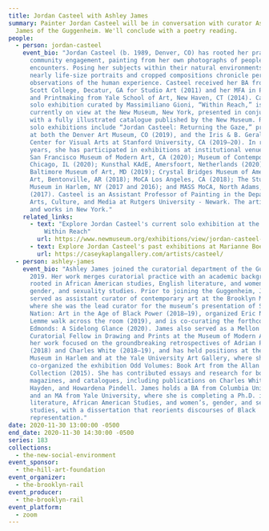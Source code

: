```yaml
---
title: Jordan Casteel with Ashley James
summary: Painter Jordan Casteel will be in conversation with curator Ashley
  James of the Guggenheim. We'll conclude with a poetry reading.
people:
  - person: jordan-casteel
    event_bio: "Jordan Casteel (b. 1989, Denver, CO) has rooted her practice in
      community engagement, painting from her own photographs of people she
      encounters. Posing her subjects within their natural environments, her
      nearly life-size portraits and cropped compositions chronicle personal
      observations of the human experience. Casteel received her BA from Agnes
      Scott College, Decatur, GA for Studio Art (2011) and her MFA in Painting
      and Printmaking from Yale School of Art, New Haven, CT (2014). Casteel's
      solo exhibition curated by Massimiliano Gioni, “Within Reach,” is
      currently on view at the New Museum, New York, presented in conjunction
      with a fully illustrated catalogue published by the New Museum. Recent
      solo exhibitions include “Jordan Casteel: Returning the Gaze,” presented
      at both the Denver Art Museum, CO (2019), and the Iris & B. Gerald Cantor
      Center for Visual Arts at Stanford University, CA (2019–20). In recent
      years, she has participated in exhibitions at institutional venues such as
      San Francisco Museum of Modern Art, CA (2020); Museum of Contemporary Art,
      Chicago, IL (2020); Kunsthal KAdE, Amersfoort, Netherlands (2020);
      Baltimore Museum of Art, MD (2019); Crystal Bridges Museum of American
      Art, Bentonville, AR (2018); MoCA Los Angeles, CA (2018); The Studio
      Museum in Harlem, NY (2017 and 2016); and MASS MoCA, North Adams, MA
      (2017). Casteel is an Assistant Professor of Painting in the Department of
      Arts, Culture, and Media at Rutgers University - Newark. The artist lives
      and works in New York."
    related_links:
      - text: "Explore Jordan Casteel's current solo exhibition at the New Museum:
          Within Reach"
        url: https://www.newmuseum.org/exhibitions/view/jordan-casteel-within-reach
      - text: Explore Jordan Casteel's past exhibitions at Marianne Boesky
        url: https://caseykaplangallery.com/artists/casteel/
  - person: ashley-james
    event_bio: "Ashley James joined the curatorial department of the Guggenheim in
      2019. Her work merges curatorial practice with an academic background
      rooted in African American studies, English literature, and women’s,
      gender, and sexuality studies. Prior to joining the Guggenheim, James
      served as assistant curator of contemporary art at the Brooklyn Museum,
      where she was the lead curator for the museum’s presentation of Soul of a
      Nation: Art in the Age of Black Power (2018–19), organized Eric N. Mack:
      Lemme walk across the room (2019), and is co-curating the forthcoming John
      Edmonds: A Sidelong Glance (2020). James also served as a Mellon
      Curatorial Fellow in Drawing and Prints at the Museum of Modern Art, where
      her work focused on the groundbreaking retrospectives of Adrian Piper
      (2018) and Charles White (2018–19), and has held positions at the Studio
      Museum in Harlem and at the Yale University Art Gallery, where she
      co-organized the exhibition Odd Volumes: Book Art from the Allan Chasanoff
      Collection (2015). She has contributed essays and research for books,
      magazines, and catalogues, including publications on Charles White, Palmer
      Hayden, and Howardena Pindell. James holds a BA from Columbia University
      and an MA from Yale University, where she is completing a Ph.D. in English
      literature, African American Studies, and women’s, gender, and sexuality
      studies, with a dissertation that reorients discourses of Black
      representation."
date: 2020-11-30 13:00:00 -0500
end_date: 2020-11-30 14:30:00 -0500
series: 183
collections:
  - the-new-social-environment
event_sponsor:
  - the-hill-art-foundation
event_organizer:
  - the-brooklyn-rail
event_producer:
  - the-brooklyn-rail
event_platform:
  - zoom
---
```

